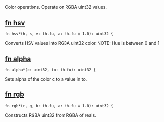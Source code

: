 ## [](https://git.sr.ht/~mrms/tophat/tree/main/item/umka/color.um#L0)

```
```

Color operations. Operate on RGBA uint32 values.


## [fn hsv](https://git.sr.ht/~mrms/tophat/tree/main/item/umka/color.um#L11)

```
fn hsv*(h, s, v: th.fu, a: th.fu = 1.0): uint32 {
```

Converts HSV values into RGBA uint32 color.
NOTE: Hue is between 0 and 1


## [fn alpha](https://git.sr.ht/~mrms/tophat/tree/main/item/umka/color.um#L18)

```
fn alpha*(c: uint32, to: th.fu): uint32 {
```

Sets alpha of the color c to a value in to.


## [fn rgb](https://git.sr.ht/~mrms/tophat/tree/main/item/umka/color.um#L24)

```
fn rgb*(r, g, b: th.fu, a: th.fu = 1.0): uint32 {
```

Constructs RGBA uint32 from RGBA of reals.


